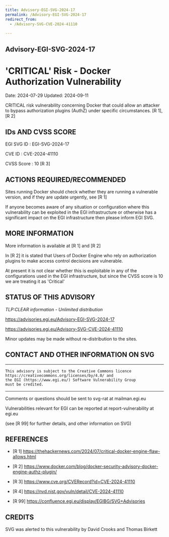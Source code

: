 ```yaml
---
title: Advisory-EGI-SVG-2024-17
permalink: /Advisory-EGI-SVG-2024-17
redirect_from:
  - /Advisory-SVG-CVE-2024-41110
  
---
```


## Advisory-EGI-SVG-2024-17

# 'CRITICAL' Risk - Docker Authorization Vulnerability 

Date:        2024-07-29 
Updated:     2024-09-11

CRITICAL risk vulnerability concerning Docker that could allow an attacker
to bypass authorization plugins (AuthZ) under specific circumstances.
[R 1], [R 2]

## IDs AND CVSS SCORE 

EGI SVG ID : EGI-SVG-2024-17
    
CVE ID     : CVE-2024-41110

CVSS Score : 10 [R 3]   

## ACTIONS REQUIRED/RECOMMENDED

Sites running Docker should check  whether they are running a 
vulnerable version, and if they are update urgently, see [R 1]

If anyone becomes aware of any situation or configuration where this
vulnerability can be exploited in the EGI infrastructure or otherwise has a
significant impact on the EGI infrastructure then please inform  EGI SVG.

## MORE INFORMATION

More information is available at [R 1] and [R 2]

In [R 2] it is stated that Users of Docker Engine who rely on 
authorization plugins to make access control decisions are vulnerable.

At present it is not clear whether this is exploitable in any
of the configurations used in the EGI infrastructure, but since the
CVSS score is 10 we are treating it as 'Critical'
    
## STATUS OF THIS ADVISORY
                        
_TLP:CLEAR information - Unlimited distribution_ 

 https://advisories.egi.eu/Advisory-EGI-SVG-2024-17  

 https://advisories.egi.eu/Advisory-SVG-CVE-2024-41110 

Minor updates may be made without re-distribution to the sites.


## CONTACT AND OTHER INFORMATION ON SVG

-----------------------------
    This advisory is subject to the Creative Commons licence 
    https://creativecommons.org/licenses/by/4.0/ and
    the EGI (https://www.egi.eu/) Software Vulnerability Group 
    must be credited.
-----------------------------
    
Comments or questions should be sent to
	svg-rat at mailman.egi.eu

Vulnerabilities relevant for EGI can be reported at
	report-vulnerability at egi.eu
    
(see [R 99] for further details, and other information on SVG)    
    
## REFERENCES

- [R 1] <https://thehackernews.com/2024/07/critical-docker-engine-flaw-allows.html>

- [R 2] <https://www.docker.com/blog/docker-security-advisory-docker-engine-authz-plugin/>
    
- [R 3] <https://www.cve.org/CVERecord?id=CVE-2024-41110>
    
- [R 4] <https://nvd.nist.gov/vuln/detail/CVE-2024-41110> 
  

- [R 99] <https://confluence.egi.eu/display/EGIBG/SVG+Advisories>

## CREDITS

SVG was alerted to this vulnerability by David Crooks and Thomas Birkett


